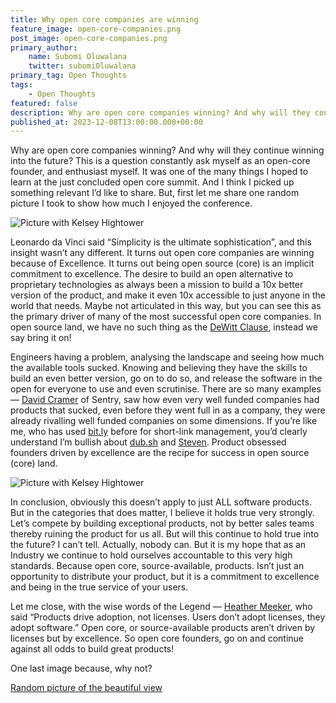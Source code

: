 ```yaml
---
title: Why open core companies are winning
feature_image: open-core-companies.png
post_image: open-core-companies.png 
primary_author:
    name: Subomi Oluwalana
    twitter: subomiOluwalana
primary_tag: Open Thoughts
tags:
    - Open Thoughts 
featured: false 
description: Why are open core companies winning? And why will they continue winning into the future? This is a question constantly ask myself as an open-core founder, and enthusiast myself.
published_at: 2023-12-08T13:00:00.000+00:00
---
```


Why are open core companies winning? And why will they continue winning into the future? This is a question constantly ask myself as an open-core founder, and enthusiast myself. It was one of the many things I hoped to learn at the just concluded open core summit. And I think I picked up something relevant I’d like to share. But, first let me share one random picture I took to show how much I enjoyed the conference.

![Picture with Kelsey Hightower](/blog-assets/picture-with-kelsey.jpg)

Leonardo da Vinci said “Simplicity is the ultimate sophistication”, and this insight wasn’t any different. It turns out open core companies are winning because of Excellence. It turns out being open source (core) is an implicit commitment to excellence. The desire to build an open alternative to proprietary technologies as always been a mission to build a 10x better version of the product, and make it even 10x accessible to just anyone in the world that needs. Maybe not articulated in this way, but you can see this as the primary driver of many of the most successful open core companies. In open source land, we have no such thing as the [DeWitt Clause](https://cube.dev/blog/dewitt-clause-or-can-you-benchmark-a-database), instead we say bring it on!

Engineers having a problem, analysing the landscape and seeing how much the available tools sucked. Knowing and believing they have the skills to build an even better version, go on to do so, and release the software in the open for everyone to use and even scrutinise. There are so many examples — [David Cramer](https://twitter.com/zeeg) of Sentry, saw how even very well funded companies had products that sucked, even before they went full in as a company, they were already rivalling well funded companies on some dimensions. If you’re like me, who has used [bit.ly](http://bit.ly) before for short-link management, you’d clearly understand I’m bullish about [dub.sh](http://dub.sh) and [Steven](https://twitter.com/steventey). Product obsessed founders driven by excellence are the recipe for success in open source (core) land.

![Picture with Kelsey Hightower](/blog-assets/picture-with-heather.jpg)

In conclusion, obviously this doesn’t apply to just ALL software products. But in the categories that does matter, I believe it holds true very strongly. Let’s compete by building exceptional products, not by better sales teams thereby ruining the product for us all. But will this continue to hold true into the future? I can’t tell. Actually, nobody can. But it is my hope that as an Industry we continue to hold ourselves accountable to this very high standards. Because open core, source-available, products. Isn’t just an opportunity to distribute your product, but it is a commitment to excellence and being in the true service of your users. 

Let me close, with the wise words of the Legend — [Heather Meeker](https://heathermeeker.com/about-me/), who said “Products drive adoption, not licenses. Users don’t adopt licenses, they adopt software.” Open core, or source-available products aren’t driven by licenses but by excellence. So open core founders, go on and continue against all odds to build great products!

One last image because, why not?

[Random picture of the beautiful view](/blog-assets/picture-of-the-landscape.jpg)
